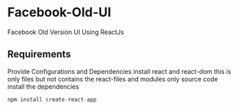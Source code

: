 # Facebook-Old-UI
Facebook Old Version UI Using ReactJs 

## Requirements
Provide Configurations and Dependencies
install react and react-dom 
this is only files but not contains the react-files and modules
only source code install the dependencies 
```javascript
npm install create-react-app
```
